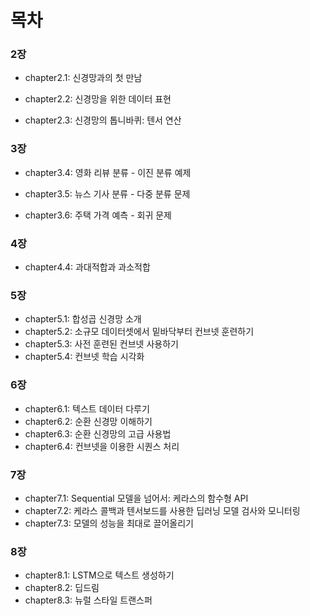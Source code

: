 # 목차

### 2장

* chapter2.1: 신경망과의 첫 만남

* chapter2.2: 신경망을 위한 데이터 표현

- chapter2.3: 신경망의 톱니바퀴: 텐서 연산

### 3장

- chapter3.4: 영화 리뷰 분류 - 이진 분류 예제

- chapter3.5: 뉴스 기사 분류 - 다중 분류 문제

- chapter3.6: 주택 가격 예측 - 회귀 문제

### 4장

- chapter4.4: 과대적합과 과소적합

### 5장

- chapter5.1: 합성곱 신경망 소개
- chapter5.2: 소규모 데이터셋에서 밑바닥부터 컨브넷 훈련하기
- chapter5.3: 사전 훈련된 컨브넷 사용하기
- chapter5.4: 컨브넷 학습 시각화

### 6장

- chapter6.1: 텍스트 데이터 다루기
- chapter6.2: 순환 신경망 이해하기
- chapter6.3: 순환 신경망의 고급 사용법
- chapter6.4: 컨브넷을 이용한 시퀀스 처리

### 7장

- chapter7.1: Sequential 모델을 넘어서: 케라스의 함수형 API
- chapter7.2: 케라스 콜백과 텐서보드를 사용한 딥러닝 모델 검사와 모니터링
- chapter7.3: 모델의 성능을 최대로 끌어올리기

### 8장

- chapter8.1: LSTM으로 텍스트 생성하기
- chapter8.2: 딥드림
- chapter8.3: 뉴럴 스타일 트랜스퍼
